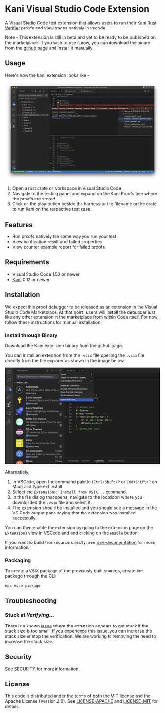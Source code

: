 # Kani Visual Studio Code Extension

A Visual Studio Code test extension that allows users to run their [Kani Rust Verifier](https://github.com/model-checking/kani) proofs and view traces natively in vscode.

Note - This extension is still in beta and yet to be ready to be published on the marketplace. If you wish to use it now, you can download the binary from the [github page](https://github.com/model-checking/kani-vscode-extension) and install it manually.

## Usage

Here's how the kani extension looks like -

![Kani Usage](resources/screenshots/kani-demo.png)

1.  Open a rust crate or workspace in Visual Studio Code
2.  Navigate to the testing panel and expand on the Kani Proofs tree where the proofs are stored
3.  Click on the play button beside the harness or the filename or the crate to run Kani on the respective test case.

## Features

-   Run proofs natively the same way you run your test
-   View verification result and failed properties
-   View counter example report for failed proofs

## Requirements

-   Visual Studio Code 1.50 or newer
-   [Kani](https://github.com/model-checking/kani) 0.12 or newer

## Installation

We expect this proof debugger to be released as an extension in the
[Visual Studio Code Marketplace](https://marketplace.visualstudio.com/VSCode).
At that point, users will install the debugger just like any other extension
in the marketplace from within Code itself.  For now, follow these
instructions for manual installation.

### Install through Binary

Download the Kani extension binary from the github page.

You can install an extension from the `.vsix` file opening the `.vsix` file directly from the file explorer as shown in the image below.

![Kani install vsix](resources/screenshots/install-kani-extension.png)

Alternatiely,

1.  In VSCode, open the command palette (`Ctrl+Shift+P` or `Cmd+Shift+P` on Mac) and type ext install
2.  Select the `Extensions: Install from VSIX...` command.
3.  In the file dialog that opens, navigate to the locatioon where you downloaded the `.vsix` file and select it.
4.  The extension should be installed and you should see a message in the VS Code output pane saying that the extension was installed succesfully.

You can then enable the extension by going to the extension page on the `Extensions` view in VSCode and and clicking on the `enable` button.

If you want to build from source directly, see [dev-documentation](docs/dev-documentation.md) for more information.


### Packaging

To create a VSIX package of the previously built sources, create the package through the CLI:

```sh
npx vsce package
```

## Troubleshooting

### Stuck at *Verifying...*

There is a known [issue](https://github.com/model-checking/kani-vscode-extension/issues/6) where the extension appears to get stuck if the stack size is too small.
If you experience this issue, you can increase the stack size or stop the verification. We are working to removing the need to increase the stack size.


## Security

See [SECURITY](.github/SECURITY.md) for more information.

## License

This code is distributed under the terms of both the MIT license and the Apache License (Version 2.0).
See [LICENSE-APACHE](LICENSE-APACHE) and [LICENSE-MIT](LICENSE-MIT) for details.
